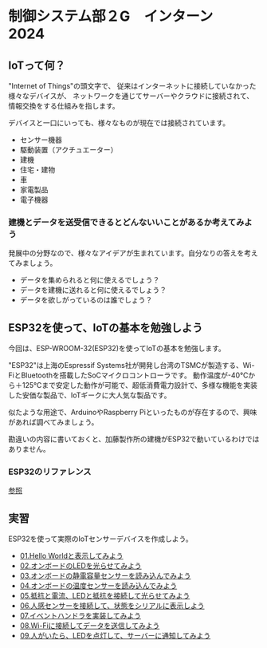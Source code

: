 # 制御システム部２G　インターン　2024

## IoTって何？

"Internet of Things"の頭文字で、
従来はインターネットに接続していなかった様々なデバイスが、
ネットワークを通じてサーバーやクラウドに接続されて、情報交換をする仕組みを指します。

デバイスと一口にいっても、様々なものが現在では接続されています。

- センサー機器
- 駆動装置（アクチュエーター）
- 建機
- 住宅・建物
- 車
- 家電製品
- 電子機器

### 建機とデータを送受信できるとどんないいことがあるか考えてみよう

発展中の分野なので、様々なアイデアが生まれています。自分なりの答えを考えてみましょう。

- データを集められると何に使えるでしょう？
- データを建機に送れると何に使えるでしょう？
- データを欲しがっているのは誰でしょう？

## ESP32を使って、IoTの基本を勉強しよう

今回は、ESP-WROOM-32(ESP32)を使ってIoTの基本を勉強します。

"ESP32"は上海のEspressif Systems社が開発し台湾のTSMCが製造する、Wi-FiとBluetoothを搭載したSoCマイクロコントローラです。
動作温度が-40℃から＋125℃まで安定した動作が可能で、超低消費電力設計で、多様な機能を実装した安価な製品で、IoTギークに大人気な製品です。

似たような用途で、ArduinoやRaspberry Piといったものが存在するので、興味があれば調べてみましょう。

勘違いの内容に書いておくと、加藤製作所の建機がESP32で動いているわけではありません。

### ESP32のリファレンス

[参照](esp32_doc/ReadMe.md)

## 実習

ESP32を使って実際のIoTセンサーデバイスを作成しよう。

- [01.Hello Worldと表示してみよう](practice01/ReadMe.md)
- [02.オンボードのLEDを光らせてみよう](practice02/ReadMe.md)
- [03.オンボードの静電容量センサーを読み込んでみよう](practice03/ReadMe.md)
- [04.オンボードの温度センサーを読み込んでみよう](practice04/ReadMe.md)
- [05.抵抗と電流、LEDと抵抗を接続して光らせてみよう](practice05/ReadMe.md)
- [06.人感センサーを接続して、状態をシリアルに表示しよう](practice06/ReadMe.md)
- [07.イベントハンドラを実装してみよう](practice07/ReadMe.md)
- [08.Wi-Fiに接続してデータを送信してみよう](practice08/ReadMe.md)
- [09.人がいたら、LEDを点灯して、サーバーに通知してみよう](practice09/ReadMe.md)
